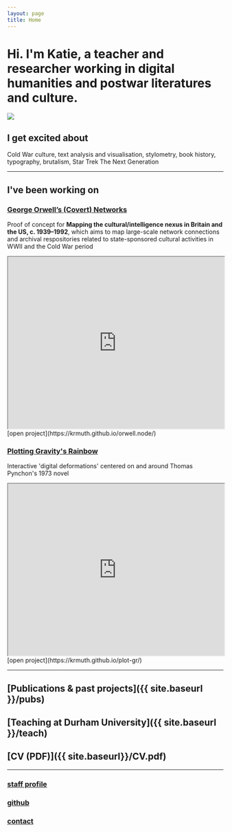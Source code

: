 ```yaml
---
layout: page
title: Home
---  
```

# Hi. I'm Katie, a teacher and researcher working in digital humanities and postwar literatures and culture.

<div class="img-crop">
  <img src="{{ site.baseurl }}/assets/avatar.jpg"/>
</div>

## I get excited about
Cold War culture, text analysis and visualisation, stylometry, book history, typography, brutalism, Star Trek The Next Generation

*** 

## I've been working on 

### [George Orwell’s (Covert) Networks](https://krmuth.github.io/orwell.node/)  
Proof of concept for **Mapping the cultural/intelligence nexus in Britain and the US, c. 1939–1992**, which aims to map large-scale network connections and archival respositories related to state-sponsored cultural activities in WWII and the Cold War period
<iframe width="100%" height="400" src="https://krmuth.github.io/orwell.node/visualisations/orwell/"></iframe>
[open project](https://krmuth.github.io/orwell.node/)


### [Plotting Gravity's Rainbow](https://krmuth.github.io/plot-gr/)  
Interactive 'digital deformations' centered on and around Thomas Pynchon's 1973 novel
<iframe width="100%" height="400" src="https://krmuth.github.io/plot-gr/"></iframe>
[open project](https://krmuth.github.io/plot-gr/)


***


## [Publications & past projects]({{ site.baseurl }}/pubs)

## [Teaching at Durham University]({{ site.baseurl }}/teach)

## [CV (PDF)]({{ site.baseurl}}/CV.pdf)

***

### [staff profile](https://www.durham.ac.uk/staff/katie-muth/)
### [github](https://github.com/krmuth)
### [contact](https://forms.office.com/Pages/ResponsePage.aspx?id=i9hQcmhLKUW-RNWaLYpvlF7JWUE0WGFCkvNqVVE-KHNUN0xMNkJOOFY3TkkxVzhRSzgwTjVNSE5WNC4u)
